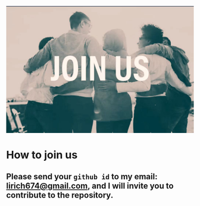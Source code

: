 <div align="center">
  <img src="./joinus2.png"/>
</div>

# How to join us
## Please send your `github id` to my email: lirich674@gmail.com, and I will invite you to contribute to the repository.

